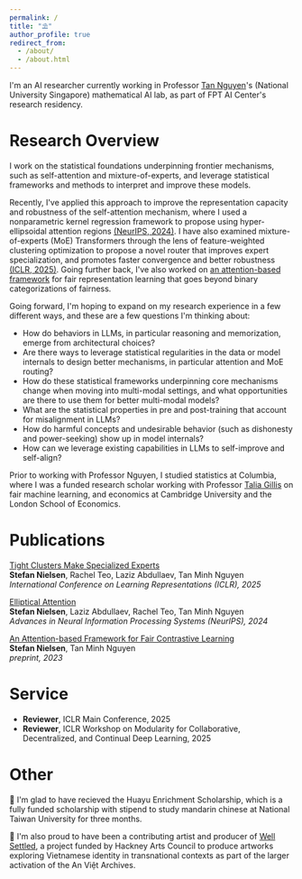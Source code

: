 ```yaml
---
permalink: /
title: "⛱"
author_profile: true
redirect_from: 
  - /about/
  - /about.html
---
```


I'm an AI researcher currently working in Professor [Tan Nguyen](https://tanmnguyen89.github.io/)'s (National University Singapore) mathematical AI lab, as part of FPT AI Center's research residency. 

# Research Overview

I work on the statistical foundations underpinning frontier mechanisms, such as self-attention and mixture-of-experts, and leverage statistical frameworks and methods to interpret and improve these models.

Recently, I've applied this approach to improve the representation capacity and robustness of the self-attention mechanism, where I used a nonparametric kernel regression framework to propose using hyper-ellipsoidal attention regions [(NeurIPS, 2024)](https://arxiv.org/pdf/2406.13770). I have also examined mixture-of-experts (MoE) Transformers through the lens of feature-weighted clustering optimization to propose a novel router that improves expert specialization, and promotes faster convergence and better robustness [(ICLR, 2025)](https://openreview.net/pdf?id=Pu3c0209cx). Going further back, I've also worked on [an attention-based framework](https://arxiv.org/abs/2411.14765) for fair representation learning that goes beyond binary categorizations of fairness.

Going forward, I'm hoping to expand on my research experience in a few different ways, and these are a few questions I'm thinking about:

- How do behaviors in LLMs, in particular reasoning and memorization, emerge from architectural choices?
- Are there ways to leverage statistical regularities in the data or model internals to design better mechanisms, in particular attention and MoE routing?
- How do these statistical frameworks underpinning core mechanisms change when moving into multi-modal settings, and what opportunities are there to use them for better multi-modal models?
- What are the statistical properties in pre and post-training that account for misalignment in LLMs?
- How do harmful concepts and undesirable behavior (such as dishonesty and power-seeking) show up in model internals?
- How can we leverage existing capabilities in LLMs to self-improve and self-align?

Prior to working with Professor Nguyen, I studied statistics at Columbia, where I was a funded research scholar working with Professor [Talia Gillis](https://www.law.columbia.edu/faculty/talia-gillis) on fair machine learning, and economics at Cambridge University and the London School of Economics.


<!-- I study the **statistical foundations of frontier models**, in particular Transformers, where I aim to leverage theoretical frameworks to understand, interpret, and improve these models.  -->

<!-- My research perspective is that frontier models and mechanisms may change, but the underlying mathematical principles that enable learning are (more) constant, and so through understanding the foundations are we well positioned to make consistent and lasting improvements to deep learning, no matter how the field continues to evolve.  -->

<!-- Recently, I've applied this approach to improve the representation capacity and robustness of the self-attention mechanism, where I used a nonparametric kernel regression framework to propose using hyper-ellipsoidal attention regions [(NeurIPS, 2024)](https://arxiv.org/pdf/2406.13770). I have also examined mixture-of-experts (MoE) Transformers through the lens of feature-weighted clustering optimization to propose a novel router that improves expert specialization, and promotes faster convergence and better robustness [(ICLR, 2025)](https://openreview.net/pdf?id=Pu3c0209cx). Going further back, I've also worked on [an attention-based framework](https://arxiv.org/abs/2411.14765) for fair representation learning that goes beyond binary categorizations of fairness. -->

<!-- For future directions, I'm hoping to build on my research experience towards looking at statistically grounded approaches to **finetune** and **merge** LLMs, as well as how to how to **align** and **mechanistically interpret** them.  -->


<!-- For future directions, I'm hoping to expand my research experience, that has predominantly centered on model-driven pretraining approaches, towards also including in-context learning, finetuning, and model merging. I also have a growing interest in alignment and mechanistic interpretability. Regardless of the direction, however, I hope to conduct research that leverages rigorous, statistical frameworks. -->


# Publications

[Tight Clusters Make Specialized Experts](https://openreview.net/pdf?id=Pu3c0209cx) \
**Stefan Nielsen**, Rachel Teo, Laziz Abdullaev, Tan Minh Nguyen \
*International Conference on Learning Representations (ICLR), 2025*

[Elliptical Attention](https://arxiv.org/pdf/2406.13770) \
**Stefan Nielsen**, Laziz Abdullaev, Rachel Teo, Tan Minh Nguyen \
*Advances in Neural Information Processing Systems (NeurIPS), 2024*

[An Attention-based Framework for Fair Contrastive Learning](https://arxiv.org/abs/2411.14765) \
**Stefan Nielsen**, Tan Minh Nguyen \
*preprint, 2023*

# Service
- **Reviewer**, ICLR Main Conference, 2025
- **Reviewer**, ICLR Workshop on Modularity for Collaborative, Decentralized, and Continual Deep Learning, 2025


# Other
📓 I'm glad to have recieved the Huayu Enrichment Scholarship, which is a fully funded scholarship with stipend to study mandarin chinese at National Taiwan University for three months.

🌱 I'm also proud to have been a contributing artist and producer of [Well Settled](https://www.britishcouncil.vn/cac-chuong-trinh/uk-vietnam-season-2023/projects/shared-heritage-vn/well-settled-activating-viet), a project funded by Hackney Arts Council to produce artworks exploring Vietnamese identity in transnational contexts as part of the larger activation of the An Việt Archives.